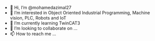 - 👋 Hi, I’m @mohamedazimal27
- 👀 I’m interested in Object Oriented Industrial Programming, Machine vision, PLC, Robots and IoT
- 🌱 I’m currently learning TwinCAT3
- 💞️ I’m looking to collaborate on ...
- 📫 How to reach me ...

<!---
mohamedazimal27/mohamedazimal27 is a ✨ special ✨ repository because its `README.md` (this file) appears on your GitHub profile.
You can click the Preview link to take a look at your changes.
--->
